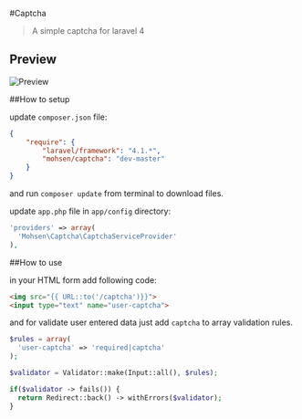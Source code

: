 #Captcha

> A simple captcha for laravel 4 

## Preview

![Preview](http://aparnet.ir/wp-content/uploads/2014/04/captcha.png)

##How to setup

update `composer.json` file:

```json
{
    "require": {
        "laravel/framework": "4.1.*",
        "mohsen/captcha": "dev-master"
    }
}
```

and run `composer update` from terminal to download files.

update `app.php` file in `app/config` directory:

```php
'providers' => array(
  'Mohsen\Captcha\CaptchaServiceProvider'
),
```

##How to use

in your HTML form add following code:

```html
<img src="{{ URL::to('/captcha')}}">
<input type="text" name="user-captcha">
```

and for validate user entered data just add `captcha` to array validation rules.

```php
$rules = array(
  'user-captcha' => 'required|captcha'
);

$validator = Validator::make(Input::all(), $rules);

if($validator -> fails()) {
  return Redirect::back() -> withErrors($validator);
}
```

